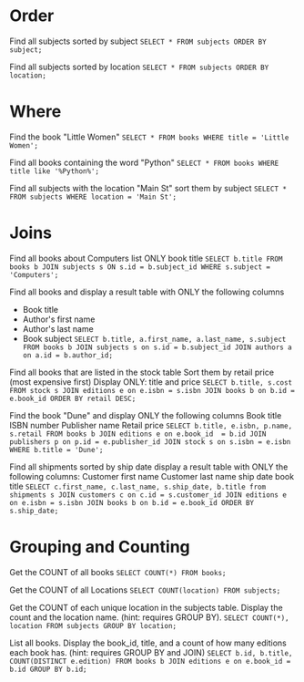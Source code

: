 # Order

Find all subjects sorted by subject
`SELECT * FROM subjects ORDER BY subject;`

Find all subjects sorted by location
`SELECT * FROM subjects ORDER BY location;`

# Where

Find the book "Little Women"
`SELECT * FROM books WHERE title = 'Little Women';`

Find all books containing the word "Python"
`SELECT * FROM books WHERE title like '%Python%';`

Find all subjects with the location "Main St" sort them by subject
`SELECT * FROM subjects WHERE location = 'Main St';`

# Joins

Find all books about Computers list ONLY book title
`SELECT b.title FROM books b JOIN subjects s ON s.id = b.subject_id WHERE s.subject = 'Computers';
`

Find all books and display a result table with ONLY the following columns

* Book title
* Author's first name
* Author's last name
* Book subject
`SELECT b.title, a.first_name, a.last_name, s.subject
FROM books b
JOIN subjects s on s.id = b.subject_id
JOIN authors a on a.id = b.author_id;
`

Find all books that are listed in the stock table
Sort them by retail price (most expensive first)
Display ONLY: title and price
`SELECT b.title, s.cost FROM stock s
JOIN editions e on e.isbn = s.isbn
JOIN books b on b.id = e.book_id
ORDER BY retail DESC;`


Find the book "Dune" and display ONLY the following columns
Book title
ISBN number
Publisher name
Retail price
`SELECT b.title, e.isbn, p.name, s.retail FROM books b
JOIN editions e on e.book_id  = b.id
JOIN publishers p on p.id = e.publisher_id
JOIN stock s on s.isbn = e.isbn
WHERE b.title = 'Dune';`


Find all shipments sorted by ship date display a result table with ONLY the following columns:
Customer first name
Customer last name
ship date
book title
`SELECT c.first_name, c.last_name, s.ship_date, b.title from shipments s
JOIN customers c on c.id = s.customer_id
JOIN editions e on e.isbn = s.isbn
JOIN books b on b.id = e.book_id
ORDER BY s.ship_date;
`

# Grouping and Counting

Get the COUNT of all books
`SELECT COUNT(*) FROM books;`

Get the COUNT of all Locations
`SELECT COUNT(location) FROM subjects;`

Get the COUNT of each unique location in the subjects table. Display the count and the location name. (hint: requires GROUP BY).
`SELECT COUNT(*), location FROM subjects GROUP BY location;`

List all books. Display the book_id, title, and a count of how many editions each book has. (hint: requires GROUP BY and JOIN)
`SELECT b.id, b.title, COUNT(DISTINCT e.edition) FROM books b
JOIN editions e on e.book_id = b.id
GROUP BY b.id;
`
